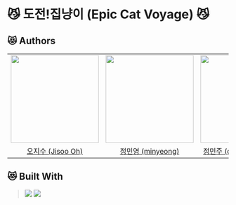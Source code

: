 # 😼 도전!집냥이 (Epic Cat Voyage) 😼
## 😻 Authors

<table align = "center">
  <tr align = "center">
    <td><a href="https://github.com/5jisoo"><img src="https://avatars.githubusercontent.com/u/96935231?v=4" width=200></a></td>
    <td><a href="https://github.com/minmaker-komu"><img src="https://avatars.githubusercontent.com/u/57564866?v=4" width=200></a></td>
    <td><a href="https://github.com/quothraven1122"><img src="https://avatars.githubusercontent.com/u/102286920?v=4" width=200></a></td>
    <td><a href="https://github.com/choiminsun24"><img src="https://avatars.githubusercontent.com/u/102586362?v=4" width=200></a></td>
  </tr>
  <tr align = "center">
    <td><a href = "https://github.com/5jisoo">오지수 (Jisoo Oh)</a></td>
    <td><a href = "https://github.com/minmaker-komu">정민영 (minyeong)</a></td>
    <td><a href = "https://github.com/quothraven1122">정민주 (quothraven1122)</a></td>
    <td><a href = "https://github.com/choiminsun24">최민선 (choiminsun24)</a></td>
  </tr>

</table>

## 😻 Built With
> <img src="https://img.shields.io/badge/Unity-FFFFFF?style=for-the-badge&logo=Unity&logoColor=black"/>
>
> <img src="https://img.shields.io/badge/C Sharp-239120?style=for-the-badge&logo=C Sharp&logoColor=white"/>
